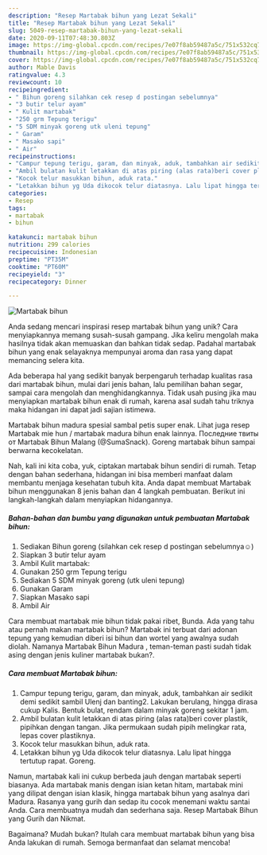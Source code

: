 ```yaml
---
description: "Resep Martabak bihun yang Lezat Sekali"
title: "Resep Martabak bihun yang Lezat Sekali"
slug: 5049-resep-martabak-bihun-yang-lezat-sekali
date: 2020-09-11T07:48:30.803Z
image: https://img-global.cpcdn.com/recipes/7e07f8ab59487a5c/751x532cq70/martabak-bihun-foto-resep-utama.jpg
thumbnail: https://img-global.cpcdn.com/recipes/7e07f8ab59487a5c/751x532cq70/martabak-bihun-foto-resep-utama.jpg
cover: https://img-global.cpcdn.com/recipes/7e07f8ab59487a5c/751x532cq70/martabak-bihun-foto-resep-utama.jpg
author: Mable Davis
ratingvalue: 4.3
reviewcount: 10
recipeingredient:
- " Bihun goreng silahkan cek resep d postingan sebelumnya"
- "3 butir telur ayam"
- " Kulit martabak"
- "250 grm Tepung terigu"
- "5 SDM minyak goreng utk uleni tepung"
- " Garam"
- " Masako sapi"
- " Air"
recipeinstructions:
- "Campur tepung terigu, garam, dan minyak, aduk, tambahkan air sedikit demi sedikit sambil Ulenj dan banting2. Lakukan berulang, hingga dirasa cukup Kalis. Bentuk bulat, rendam dalam minyak goreng sekitar 1 jam."
- "Ambil bulatan kulit letakkan di atas piring (alas rata)beri cover plastik, pipihkan dengan tangan. Jika permukaan sudah pipih melingkar rata, lepas cover plastiknya."
- "Kocok telur masukkan bihun, aduk rata."
- "Letakkan bihun yg Uda dikocok telur diatasnya. Lalu lipat hingga tertutup rapat. Goreng."
categories:
- Resep
tags:
- martabak
- bihun

katakunci: martabak bihun 
nutrition: 299 calories
recipecuisine: Indonesian
preptime: "PT35M"
cooktime: "PT60M"
recipeyield: "3"
recipecategory: Dinner

---
```



![Martabak bihun](https://img-global.cpcdn.com/recipes/7e07f8ab59487a5c/751x532cq70/martabak-bihun-foto-resep-utama.jpg)

Anda sedang mencari inspirasi resep martabak bihun yang unik? Cara menyiapkannya memang susah-susah gampang. Jika keliru mengolah maka hasilnya tidak akan memuaskan dan bahkan tidak sedap. Padahal martabak bihun yang enak selayaknya mempunyai aroma dan rasa yang dapat memancing selera kita.

Ada beberapa hal yang sedikit banyak berpengaruh terhadap kualitas rasa dari martabak bihun, mulai dari jenis bahan, lalu pemilihan bahan segar, sampai cara mengolah dan menghidangkannya. Tidak usah pusing jika mau menyiapkan martabak bihun enak di rumah, karena asal sudah tahu triknya maka hidangan ini dapat jadi sajian istimewa.

Martabak bihun madura spesial sambal petis super enak. Lihat juga resep Martabak mie hun / martabak madura bihun enak lainnya. Последние твиты от Martabak Bihun Malang (@SumaSnack). Goreng martabak bihun sampai berwarna kecokelatan.


Nah, kali ini kita coba, yuk, ciptakan martabak bihun sendiri di rumah. Tetap dengan bahan sederhana, hidangan ini bisa memberi manfaat dalam membantu menjaga kesehatan tubuh kita. Anda dapat membuat Martabak bihun menggunakan 8 jenis bahan dan 4 langkah pembuatan. Berikut ini langkah-langkah dalam menyiapkan hidangannya.

<!--inarticleads1-->

##### Bahan-bahan dan bumbu yang digunakan untuk pembuatan Martabak bihun:

1. Sediakan  Bihun goreng (silahkan cek resep d postingan sebelumnya☺️)
1. Siapkan 3 butir telur ayam
1. Ambil  Kulit martabak:
1. Gunakan 250 grm Tepung terigu
1. Sediakan 5 SDM minyak goreng (utk uleni tepung)
1. Gunakan  Garam
1. Siapkan  Masako sapi
1. Ambil  Air


Cara membuat martabak mie bihun tidak pakai ribet, Bunda. Ada yang tahu atau pernah makan martabak bihun? Martabak ini terbuat dari adonan tepung yang kemudian diberi isi bihun dan wortel yang awalnya sudah diolah. Namanya Martabak Bihun Madura , teman-teman pasti sudah tidak asing dengan jenis kuliner martabak bukan?. 

<!--inarticleads2-->

##### Cara membuat Martabak bihun:

1. Campur tepung terigu, garam, dan minyak, aduk, tambahkan air sedikit demi sedikit sambil Ulenj dan banting2. Lakukan berulang, hingga dirasa cukup Kalis. Bentuk bulat, rendam dalam minyak goreng sekitar 1 jam.
1. Ambil bulatan kulit letakkan di atas piring (alas rata)beri cover plastik, pipihkan dengan tangan. Jika permukaan sudah pipih melingkar rata, lepas cover plastiknya.
1. Kocok telur masukkan bihun, aduk rata.
1. Letakkan bihun yg Uda dikocok telur diatasnya. Lalu lipat hingga tertutup rapat. Goreng.


Namun, martabak kali ini cukup berbeda jauh dengan martabak seperti biasanya. Ada martabak manis dengan isian ketan hitam, martabak mini yang dilipat dengan isian klasik, hingga martabak bihun yang asalnya dari Madura. Rasanya yang gurih dan sedap itu cocok menemani waktu santai Anda. Cara membuatnya mudah dan sederhana saja. Resep Martabak Bihun yang Gurih dan Nikmat. 

Bagaimana? Mudah bukan? Itulah cara membuat martabak bihun yang bisa Anda lakukan di rumah. Semoga bermanfaat dan selamat mencoba!
